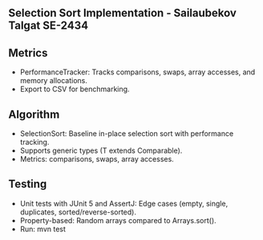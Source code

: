## Selection Sort Implementation - Sailaubekov Talgat SE-2434

## Metrics
- PerformanceTracker: Tracks comparisons, swaps, array accesses, and memory allocations.
- Export to CSV for benchmarking.

## Algorithm
- SelectionSort: Baseline in-place selection sort with performance tracking.
- Supports generic types (T extends Comparable<T>).
- Metrics: comparisons, swaps, array accesses.

## Testing
- Unit tests with JUnit 5 and AssertJ: Edge cases (empty, single, duplicates, sorted/reverse-sorted).
- Property-based: Random arrays compared to Arrays.sort().
- Run: mvn test